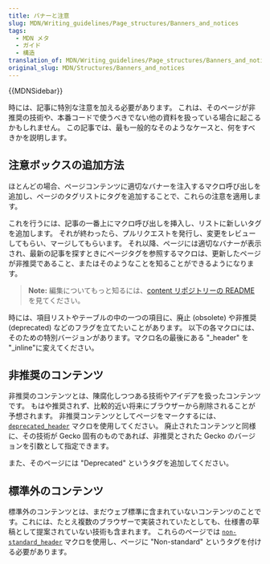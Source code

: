 ```yaml
---
title: バナーと注意
slug: MDN/Writing_guidelines/Page_structures/Banners_and_notices
tags:
  - MDN メタ
  - ガイド
  - 構造
translation_of: MDN/Writing_guidelines/Page_structures/Banners_and_notices
original_slug: MDN/Structures/Banners_and_notices
---
```

{{MDNSidebar}}

時には、記事に特別な注意を加える必要があります。
これは、そのページが非推奨の技術や、本番コードで使うべきでない他の資料を扱っている場合に起こるかもしれません。
この記事では、最も一般的なそのようなケースと、何をすべきかを説明します。

## 注意ボックスの追加方法

ほとんどの場合、ページコンテンツに適切なバナーを注入するマクロ呼び出しを追加し、ページのタグリストにタグを追加することで、これらの注意を適用します。

これを行うには、記事の一番上にマクロ呼び出しを挿入し、リストに新しいタグを追加します。
それが終わったら、プルリクエストを発行し、変更をレビューしてもらい、マージしてもらいます。
それ以降、ページには適切なバナーが表示され、最新の記事を探すときにページタグを参照するマクロは、更新したページが非推奨であること、またはそのようなことを知ることができるようになります。

> **Note:** 編集についてもっと知るには、[content リポジトリーの README](https://github.com/mdn/content) を見てください。

時には、項目リストやテーブルの中の一つの項目に、廃止 (obsolete) や非推奨 (deprecated) などのフラグを立てたいことがあります。
以下の各マクロには、そのための特別バージョンがあります。マクロ名の最後にある "\_header" を "\_inline"に変えてください。

## 非推奨のコンテンツ

非推奨のコンテンツとは、陳腐化しつつある技術やアイデアを扱ったコンテンツです。
もはや推奨されず、比較的近い将来にブラウザーから削除されることが予想されます。
非推奨コンテンツとしてページをマークするには、 [`deprecated_header`](https://github.com/mdn/yari/blob/main/kumascript/macros/Deprecated_Header.ejs) マクロを使用してください。
廃止されたコンテンツと同様に、その技術が Gecko 固有のものであれば、非推奨とされた Gecko のバージョンを引数として指定できます。

また、そのページには "Deprecated" というタグを追加してください。

## 標準外のコンテンツ

標準外のコンテンツとは、まだウェブ標準に含まれていないコンテンツのことです。これには、たとえ複数のブラウザーで実装されていたとしても、仕様書の草稿として提案されていない技術も含まれます。
これらのページでは [`non-standard_header`](https://github.com/mdn/yari/blob/main/kumascript/macros/Non-standard_Header.ejs) マクロを使用し、ページに "Non-standard" というタグを付ける必要があります。
